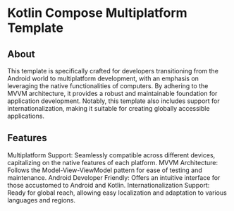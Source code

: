 # Kotlin Compose Multiplatform Template

## About

This template is specifically crafted for developers transitioning from the Android world to multiplatform development, with an emphasis on leveraging the native functionalities of computers. By adhering to the MVVM architecture, it provides a robust and maintainable foundation for application development. Notably, this template also includes support for internationalization, making it suitable for creating globally accessible applications.

## Features

Multiplatform Support: Seamlessly compatible across different devices, capitalizing on the native features of each platform.
MVVM Architecture: Follows the Model-View-ViewModel pattern for ease of testing and maintenance.
Android Developer Friendly: Offers an intuitive interface for those accustomed to Android and Kotlin.
Internationalization Support: Ready for global reach, allowing easy localization and adaptation to various languages and regions.
